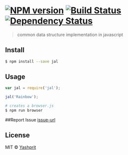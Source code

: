 #  [![NPM version][npm-image]][npm-url] [![Build Status][travis-image]][travis-url] [![Dependency Status][daviddm-url]][daviddm-image]

> common data structure implementation in javascript


## Install

```sh
$ npm install --save jal
```


## Usage

```js
var jal = require('jal');

jal('Rainbow');
```

```sh
# creates a browser.js
$ npm run browser
```


##Report Issue 
[issue-url]


## License

MIT © [Yashprit](yashprit.github.io)

[issue-url]: https://github.com/yashprit/jal/issues
[npm-url]: https://npmjs.org/package/jal
[npm-image]: https://badge.fury.io/js/jal.svg
[travis-url]: https://travis-ci.org/yashprit/jal
[travis-image]: https://travis-ci.org/yashprit/jal.svg?branch=master
[daviddm-url]: https://david-dm.org/yashprit/jal.svg?theme=shields.io
[daviddm-image]: https://david-dm.org/yashprit/jal
